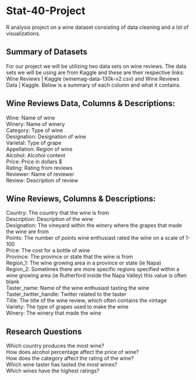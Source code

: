 # Stat-40-Project
R analysis project on a wine dataset consisting of data cleaning and a lot of visualizations.

## Summary of Datasets
For our project we will be utilizing two data sets on wine reviews. The data sets we will be using are from Kaggle and these are their respective links: Wine Reviews | Kaggle (winemag-data-130k-v2.csv) and Wine Reviews Data | Kaggle. Below is a summary of each column and what it contains.

## Wine Reviews Data, Columns & Descriptions:  
Wine: Name of wine  
Winery: Name of winery  
Category: Type of wine  
Designation: Designation of wine  
Varietal: Type of grape  
Appellation: Region of wine  
Alcohol: Alcohol content  
Price: Price in dollars $  
Rating: Rating from reviews  
Reviewer: Name of reviewer  
Review: Description of review  

## Wine Reviews, Columns & Descriptions:  
Country: The country that the wine is from  
Description: Description of the wine  
Designation: The vineyard within the winery where the grapes that made the wine are from  
Points: The number of points wine enthusiast rated the wine on a scale of 1-100  
Price: The cost for a bottle of wine  
Province: The province or state that the wine is from  
Region_1: The wine growing area in a province or state (ie Napa)  
Region_2: Sometimes there are more specific regions specified within a wine growing area (ie Rutherford inside the Napa Valley) this value is often blank  
Taster_name: Name of the wine enthusiast tasting the wine  
Taster_twitter_handle: Twitter related to the taster  
Title: The title of the wine review, which often contains the vintage  
Variety: The type of grapes used to make the wine  
Winery: The winery that made the wine  
  
## Research Questions  
Which country produces the most wine?  
How does alcohol percentage affect the price of wine?  
How does the category affect the rating of the wine?  
Which wine taster has tasted the most wines?  
Which wines have the highest ratings?  


